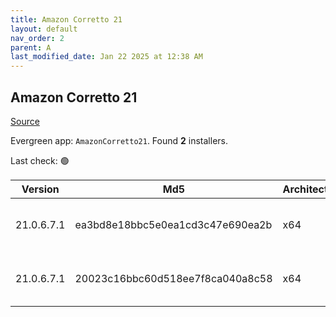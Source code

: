 ```yaml
---
title: Amazon Corretto 21
layout: default
nav_order: 2
parent: A
last_modified_date: Jan 22 2025 at 12:38 AM
---
```


## Amazon Corretto 21

[Source](https://aws.amazon.com/corretto/)

Evergreen app: `AmazonCorretto21`. Found **2** installers.

Last check: 🟢

| Version    | Md5                              | Architecture | Type | URI                                                                                                                                                                                                      |
| ---------- | -------------------------------- | ------------ | ---- | -------------------------------------------------------------------------------------------------------------------------------------------------------------------------------------------------------- |
| 21.0.6.7.1 | ea3bd8e18bbc5e0ea1cd3c47e690ea2b | x64          | msi  | [https://corretto.aws/downloads/resources/21.0.6.7.1/amazon-corretto-21.0.6.7.1-windows-x64.msi](https://corretto.aws/downloads/resources/21.0.6.7.1/amazon-corretto-21.0.6.7.1-windows-x64.msi)         |
| 21.0.6.7.1 | 20023c16bbc60d518ee7f8ca040a8c58 | x64          | zip  | [https://corretto.aws/downloads/resources/21.0.6.7.1/amazon-corretto-21.0.6.7.1-windows-x64-jdk.zip](https://corretto.aws/downloads/resources/21.0.6.7.1/amazon-corretto-21.0.6.7.1-windows-x64-jdk.zip) |
